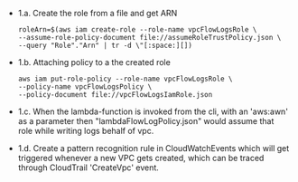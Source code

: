 -	1.a. Create the role from a file and get ARN

		roleArn=$(aws iam create-role --role-name vpcFlowLogsRole \
		--assume-role-policy-document file://assumeRoleTrustPolicy.json \
		--query "Role"."Arn" | tr -d \"[:space:][])


-	1.b. Attaching policy to a the created role

		aws iam put-role-policy --role-name vpcFlowLogsRole \
		--policy-name vpcFlowLogsPolicy \
		--policy-document file://vpcFlowLogsIamRole.json


-	1.c. When the lambda-function is invoked from the cli, with an 'aws:awn' as a parameter then "lambdaFlowLogPolicy.json" would assume that role while writing logs behalf of vpc.
-	1.d. Create a pattern recognition rule in CloudWatchEvents which will get triggered whenever a new VPC gets created, which can be traced through CloudTrail 'CreateVpc' event.
